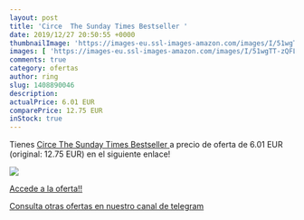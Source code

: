 ```yaml
---
layout: post
title: 'Circe  The Sunday Times Bestseller '
date: 2019/12/27 20:50:55 +0000
thumbnailImage: 'https://images-eu.ssl-images-amazon.com/images/I/51wgTT-zQFL._SL200_.jpg'
images: [ 'https://images-eu.ssl-images-amazon.com/images/I/51wgTT-zQFL._SL200_.jpg' ]
comments: true
category: ofertas
author: ring
slug: 1408890046
description:
actualPrice: 6.01 EUR
comparePrice: 12.75 EUR
inStock: true
---
```


Tienes [Circe  The Sunday Times Bestseller ](https://www.amazon.com/dp/1408890046/?tag=redken08-20) a precio de oferta de 6.01 EUR (original: 12.75 EUR) en el siguiente enlace!

[![](https://images-eu.ssl-images-amazon.com/images/I/51wgTT-zQFL._SL200_.jpg)](https://www.amazon.com/dp/1408890046/?tag=redken08-20)

[Accede a la oferta!!](https://www.amazon.com/dp/1408890046/?tag=redken08-20)

[Consulta otras ofertas en nuestro canal de telegram](https://t.me/s/ofertas25)
